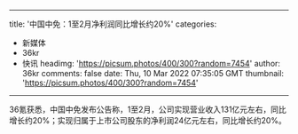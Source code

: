 
---
title: '中国中免：1至2月净利润同比增长约20%'
categories: 
 - 新媒体
 - 36kr
 - 快讯
headimg: 'https://picsum.photos/400/300?random=7454'
author: 36kr
comments: false
date: Thu, 10 Mar 2022 07:35:05 GMT
thumbnail: 'https://picsum.photos/400/300?random=7454'
---

<div>   
36氪获悉，中国中免发布公告称，1至2月，公司实现营业收入131亿元左右，同比增长约20%；实现归属于上市公司股东的净利润24亿元左右，同比增长约20%。  
</div>
            
